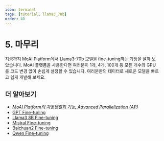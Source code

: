 ```yaml
---
icon: terminal
tags: [tutorial, llama3_70b]
order: 40
---
```


# 5. 마무리 

지금까지 MoAI Platform에서 Llama3-70b 모델을 fine-tuning하는 과정을 살펴 보았습니다. MoAI 플랫폼을 사용한다면 여러분이 1개, 4개, 100개 등 모든 개수의 GPU를 코드 변경 없이 손쉽게 설정할 수 있습니다. 여러분만의 데이터로 새로운 모델을 빠르고 쉽게 개발해 보세요. 

## 더 알아보기

- *[MoAI Platform의 자동병렬화 기능,  Advanced Parallelization (AP)](https://docs.moreh.io/ko/supported_documents/ap/)*
- [GPT Fine-tuning](../gpt_tutorial/index.md)
- [Llama3 8B Fine-tuning](../llama3_8b_tutorial/index.md)
- [Mistral Fine-tuning](../mistral_tutorial/index.md)
- [Baichuan2 Fine-tuning](../baichuan2_tutorial/index.md)
- [Qwen Fine-tuning](../qwen_Tutorial/index.md)